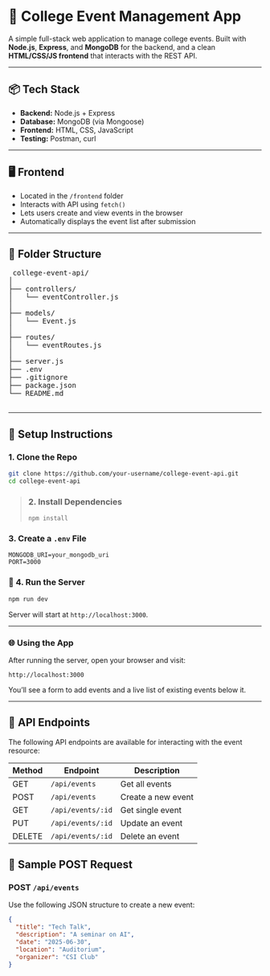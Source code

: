 # 📘 College Event Management App

A simple full-stack web application to manage college events. Built with **Node.js**, **Express**, and **MongoDB** for the backend, and a clean **HTML/CSS/JS frontend** that interacts with the REST API.

---

## 📦 Tech Stack

- **Backend:** Node.js + Express  
- **Database:** MongoDB (via Mongoose)  
- **Frontend:** HTML, CSS, JavaScript  
- **Testing:** Postman, curl

---

## 🖥️ Frontend

- Located in the `/frontend` folder  
- Interacts with API using `fetch()`  
- Lets users create and view events in the browser  
- Automatically displays the event list after submission

---


## 📁 Folder Structure

<pre> college-event-api/
│
├── controllers/
│   └── eventController.js
│
├── models/
│   └── Event.js
│
├── routes/
│   └── eventRoutes.js
│
├── server.js
├── .env
├── .gitignore
├── package.json
└── README.md
 </pre>

---

## 🚀 Setup Instructions

### 1. Clone the Repo

```bash
git clone https://github.com/your-username/college-event-api.git
cd college-event-api
```
> ### 2. Install Dependencies  
> ```
> npm install

### 3. Create a `.env` File

```env
MONGODB_URI=your_mongodb_uri
PORT=3000
```
### 🚀 4. Run the Server


```bash
npm run dev
```
Server will start at `http://localhost:3000`.

---


### 🌐 Using the App

After running the server, open your browser and visit:
```
http://localhost:3000
```
You’ll see a form to add events and a live list of existing events below it.

---


## 🔌 API Endpoints

The following API endpoints are available for interacting with the event resource:

| Method | Endpoint           | Description         |
|--------|--------------------|---------------------|
| GET    | `/api/events`      | Get all events      |
| POST   | `/api/events`      | Create a new event  |
| GET    | `/api/events/:id`  | Get single event    |
| PUT    | `/api/events/:id`  | Update an event     |
| DELETE | `/api/events/:id`  | Delete an event     |


## 📨 Sample POST Request

### POST `/api/events`

Use the following JSON structure to create a new event:

```json
{
  "title": "Tech Talk",
  "description": "A seminar on AI",
  "date": "2025-06-30",
  "location": "Auditorium",
  "organizer": "CSI Club"
}

